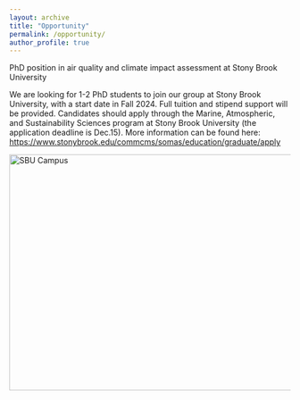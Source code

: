 ```yaml
---
layout: archive
title: "Opportunity"
permalink: /opportunity/
author_profile: true
---
```


<!--- \* denotes equally contributing authors -->


PhD position in air quality and climate impact assessment at Stony Brook University

We are looking for 1-2 PhD students to join our group at Stony Brook University, with a start date in Fall 2024. Full tuition and stipend support will be provided. 
Candidates should apply through the Marine, Atmospheric, and Sustainability Sciences program at Stony Brook University (the application deadline is Dec.15). More information can be found here: https://www.stonybrook.edu/commcms/somas/education/graduate/apply

<img src="/images/stonybrook.png" alt="SBU Campus" align="center" class="inline" width=700 height=423/>



<br/>
